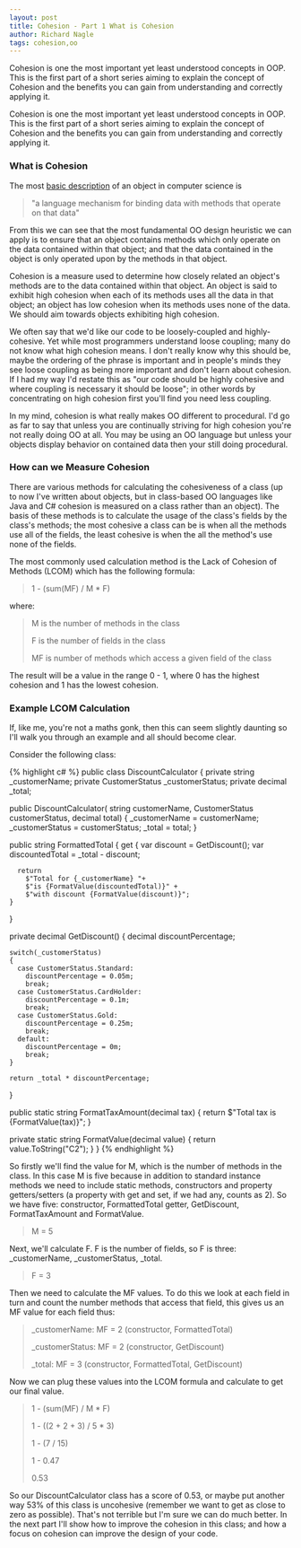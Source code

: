 ```yaml
---
layout: post
title: Cohesion - Part 1 What is Cohesion
author: Richard Nagle
tags: cohesion,oo
---
```


Cohesion is one the most important yet least understood concepts in OOP. This is the first part of 
a short series aiming to explain the concept of Cohesion and the benefits you can gain from understanding
and correctly applying it. 

<!--more-->

Cohesion is one the most important yet least understood concepts in OOP. This is the first part of 
a short series aiming to explain the concept of Cohesion and the benefits you can gain from understanding
and correctly applying it. 

### What is Cohesion 

The most [basic description](https://en.wikipedia.org/wiki/Object#Computing) of an object in 
computer science is 

> "a language mechanism for binding data with methods that operate on that data"

From this we can see that the most fundamental OO design heuristic we can apply is to ensure 
that an object contains methods which only operate on the data contained within that object; and 
that the data contained in the object is only operated upon by the methods in that object.

Cohesion is a measure used to determine how closely related an object's methods are to the data
contained within that object. An object is said to exhibit high cohesion when each of its 
methods uses all the data in that object; an object has low cohesion when its methods uses none 
of the data. We should aim towards objects exhibiting high cohesion.

We often say that we'd like our code to be loosely-coupled and highly-cohesive. Yet while most
programmers understand loose coupling; many do not know what high cohesion means. I don't really 
know why this should be, maybe the ordering of the phrase is important and in people's minds they see 
loose coupling as being more important and don't learn about cohesion. If I had my way I'd restate 
this as "our code should be highly cohesive and where coupling is necessary it should be loose"; in 
other words by concentrating on high cohesion first you'll find you need less coupling. 

In my mind, cohesion is what really makes OO different to procedural. I'd go as far to say that
unless you are continually striving for high cohesion you're not really doing OO at all. You may be
using an OO language but unless your objects display behavior on contained data then your 
still doing procedural.

### How can we Measure Cohesion

There are various methods for calculating the cohesiveness of a class (up to now I've written 
about objects, but in class-based OO languages like Java and C# cohesion is measured on 
a class rather than an object). The basis of these methods is to calculate the usage of the class's 
fields by the class's methods; the most cohesive a class can be is when all the methods
use all of the fields, the least cohesive is when the all the method's use none of the fields.

The most commonly used calculation method is the Lack of Cohesion of Methods (LCOM) which has
the following formula:

> 1 - (sum(MF) / M * F)

where:

> M is the number of methods in the class
>
> F is the number of fields in the class
>
> MF is number of methods which access a given field of the class
        
The result will be a value in the range 0 - 1, where 0 has the highest cohesion and 1 has the lowest 
cohesion. 

### Example LCOM Calculation

If, like me, you're not a maths gonk, then this can seem slightly daunting so I'll walk you through an 
example and all should become clear.

Consider the following class:

{% highlight c# %}
public class DiscountCalculator
{
  private string _customerName;
  private CustomerStatus _customerStatus;
  private decimal _total;

  public DiscountCalculator(
    string customerName,
    CustomerStatus customerStatus,
    decimal total)
  {
    _customerName = customerName;
    _customerStatus = customerStatus;
    _total = total;
  }

  public string FormattedTotal
  {
    get
    {
      var discount = GetDiscount();
      var discountedTotal = _total - discount;

      return
        $"Total for {_customerName} "+
        $"is {FormatValue(discountedTotal)}" +
        $"with discount {FormatValue(discount)}";
    }
  }

  private decimal GetDiscount()
  {
    decimal discountPercentage;

    switch(_customerStatus)
    {
      case CustomerStatus.Standard:
        discountPercentage = 0.05m;
        break;
      case CustomerStatus.CardHolder:
        discountPercentage = 0.1m;
        break;
      case CustomerStatus.Gold:
        discountPercentage = 0.25m;
        break;
      default:
        discountPercentage = 0m;
        break;
    }

    return _total * discountPercentage;
  }

  public static string FormatTaxAmount(decimal tax)
  {
    return $"Total tax is {FormatValue(tax)}";
  }

  private static string FormatValue(decimal value)
  {
    return value.ToString("C2");
  }
}
{% endhighlight %}

So firstly we'll find the value for M, which is the number of methods in the class. In this case M is 
five because in addition to standard instance methods we need to include static methods, constructors 
and property getters/setters (a property with get and set, if we had any, counts as 2). So we have 
five: constructor, FormattedTotal getter, GetDiscount, FormatTaxAmount and FormatValue.

> M = 5

Next, we'll calculate F. F is the number of fields, so F is three: _customerName, _customerStatus, _total.

> F = 3

Then we need to calculate the MF values. To do this we look at each field in turn and count the 
number methods that access that field, this gives us an MF value for each field thus:

> _customerName: MF = 2 (constructor, FormattedTotal)
>
> _customerStatus: MF = 2 (constructor, GetDiscount)
>
> _total: MF = 3 (constructor, FormattedTotal, GetDiscount)

Now we can plug these values into the LCOM formula and calculate to get our final value.

> 1 - (sum(MF) / M * F)
>
> 1 - ((2 + 2 + 3) / 5 * 3)
>
> 1 - (7 / 15)
>
> 1 - 0.47
> 
> 0.53

So our DiscountCalculator class has a score of 0.53, or maybe put another way 53% of this
class is uncohesive (remember we want to get as close to zero as possible). That's not 
terrible but I'm sure we can do much better. In the next part I'll show how to improve the cohesion
in this class; and how a focus on cohesion can improve the design of your code.
